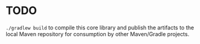 # TODO

`./gradlew build` to compile this core library and publish the artifacts to the
local Maven repository for consumption by other Maven/Gradle projects.
